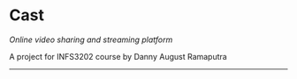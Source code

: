 # Cast
*Online video sharing and streaming platform*

A project for INFS3202 course by Danny August Ramaputra

---
